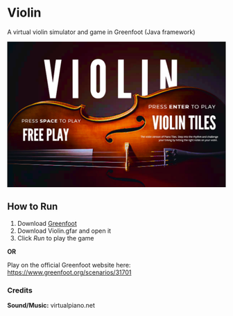 # Violin
A virtual violin simulator and game in Greenfoot (Java framework)

![Violin Menu](https://raw.githubusercontent.com/DorsaRoh/Violin/master/Guides/menu.png "Logo Title Text 1")

## How to Run

1. Download [Greenfoot](https://www.greenfoot.org/download)
2. Download Violin.gfar and open it
3. Click *Run* to play the game

**OR**

Play on the official Greenfoot website here: 
https://www.greenfoot.org/scenarios/31701

### Credits
**Sound/Music:** virtualpiano.net
